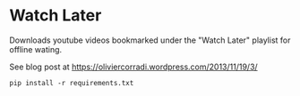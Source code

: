 # Watch Later
Downloads youtube videos bookmarked under the "Watch Later" playlist for offline wating.

See blog post at https://oliviercorradi.wordpress.com/2013/11/19/3/

```
pip install -r requirements.txt
```
